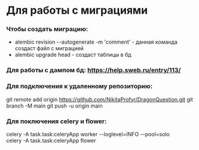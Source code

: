 # Для работы с миграциями


### Чтобы создать миграцию:
- alembic revision --autogenerate -m 'comment' -
данная команда создаст файл с миграцией
- alembic upgrade head - создаст таблицы в бд

### Для работы с дампом бд: https://help.sweb.ru/entry/113/

### Для подключения к удаленному репозиторию: 
git remote add origin https://github.com/NikitaProfyr/DragonQuestion.git
git branch -M main
git push -u origin main

### Для поключения celery и flower:
celery -A task.task:celeryApp worker --loglevel=INFO --pool=solo  
celery -A task.task:celeryApp flower
